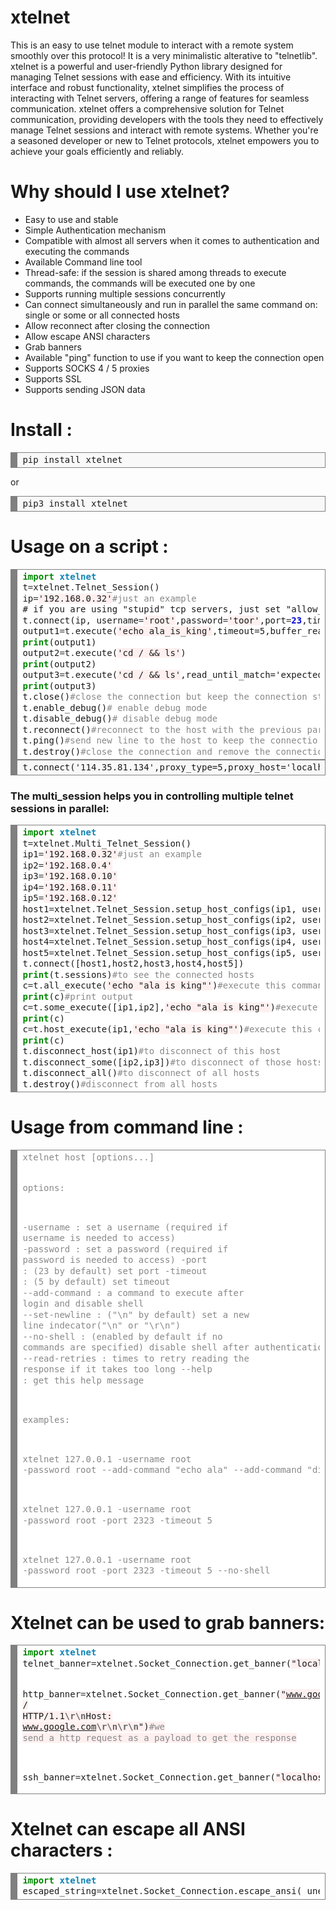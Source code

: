 # xtelnet
This is an easy to use telnet module to interact with a remote system smoothly over this protocol! It is a very minimalistic alterative to "telnetlib". xtelnet is a powerful and user-friendly Python library designed for managing Telnet sessions with ease and efficiency. With its intuitive interface and robust functionality, xtelnet simplifies the process of interacting with Telnet servers, offering a range of features for seamless communication. xtelnet offers a comprehensive solution for Telnet communication, providing developers with the tools they need to effectively manage Telnet sessions and interact with remote systems. Whether you're a seasoned developer or new to Telnet protocols, xtelnet empowers you to achieve your goals efficiently and reliably.

# Why should I use xtelnet?

<ul>
  <li>Easy to use and stable</li>
  <li>Simple Authentication mechanism</li>
  <li>Compatible with almost all servers when it comes to authentication and executing the commands</li>
  <li>Available Command line tool</li>
  <li>Thread-safe: if the session is shared among threads to execute commands, the commands will be executed one by one</li>
  <li>Supports running multiple sessions concurrently</li>
  <li>Can connect simultaneously and run in parallel the same command on: single or some or all connected hosts</li>
  <li>Allow reconnect after closing the connection</li>
  <li>Allow escape ANSI characters</li>
  <li>Grab banners</li>
  <li>Available "ping" function to use if you want to keep the connection open</li>
  <li>Supports SOCKS 4 / 5 proxies</li>
  <li>Supports SSL</li>
  <li>Supports sending JSON data</li>
</ul>

# Install :

<div style="background: #f8f8f8; overflow:auto;width:auto;border:solid gray;border-width:.1em .1em .1em .8em;padding:.2em .6em;"><pre style="margin: 0; line-height: 125%">pip install xtelnet
</pre></div>


or

<div style="background: #f8f8f8; overflow:auto;width:auto;border:solid gray;border-width:.1em .1em .1em .8em;padding:.2em .6em;"><pre style="margin: 0; line-height: 125%">pip3 install xtelnet
</pre></div>


# Usage on a script :

<div style="background: #ffffff; overflow:auto;width:auto;border:solid gray;border-width:.1em .1em .1em .8em;padding:.2em .6em;"><pre style="margin: 0; line-height: 125%"><span style="color: #008800; font-weight: bold">import</span> <span style="color: #0e84b5; font-weight: bold">xtelnet</span>
t<span style="color: #333333">=</span>xtelnet<span style="color: #333333">.</span>Telnet_Session()
ip<span style="color: #333333">=</span><span style="background-color: #fff0f0">&#39;192.168.0.32&#39;</span><span style="color: #888888">#just an example</span>
# if you are using "stupid" tcp servers, just set "allow_raw_tcp" parameter in "connect" method to true and it will stream everything over TCP
t<span style="color: #333333">.</span>connect(ip, username<span style="color: #333333">=</span><span style="background-color: #fff0f0">&#39;root&#39;</span>,password<span style="color: #333333">=</span><span style="background-color: #fff0f0">&#39;toor&#39;</span>,port<span style="color: #333333">=</span><span style="color: #0000DD; font-weight: bold">23</span>,timeout<span style="color: #333333">=</span><span style="color: #0000DD; font-weight: bold">5</span>)
output1<span style="color: #333333">=</span>t<span style="color: #333333">.</span>execute(<span style="background-color: #fff0f0">&#39;echo ala_is_king&#39;</span>,timeout=5,buffer_read_timeout=2,remove_prompt_from_output=True,max_empty_buffers=3)
<span style="color: #008800; font-weight: bold">print</span>(output1)
output2<span style="color: #333333">=</span>t<span style="color: #333333">.</span>execute(<span style="background-color: #fff0f0">&#39;cd / &amp;&amp; ls&#39;</span>)
<span style="color: #008800; font-weight: bold">print</span>(output2)
output3<span style="color: #333333">=</span>t<span style="color: #333333">.</span>execute(<span style="background-color: #fff0f0">&#39;cd / &amp;&amp; ls&#39;</span>,read_until_match='expected_string_here')
<span style="color: #008800; font-weight: bold">print</span>(output3)
t<span style="color: #333333">.</span>close()<span style="color: #888888">#close the connection but keep the connection string to do reconnect later</span>
t<span style="color: #333333">.</span>enable_debug()<span style="color: #888888"># enable debug mode</span>
t<span style="color: #333333">.</span>disable_debug()<span style="color: #888888"># disable debug mode</span>
t<span style="color: #333333">.</span>reconnect()<span style="color: #888888">#reconnect to the host with the previous parameters</span>
t<span style="color: #333333">.</span>ping()<span style="color: #888888">#send new line to the host to keep the connectio open</span>
t<span style="color: #333333">.</span>destroy()<span style="color: #888888">#close the connection and remove the connection string totally, after this you can&#39;t do &quot;reconnect&quot;</span>
</pre></div>
<div style="background: #f8f8f8; overflow:auto;width:auto;border:solid gray;border-width:.1em .1em .1em .8em;padding:.2em .6em;"><pre style="margin: 0; line-height: 125%">t.connect('114.35.81.134',proxy_type=5,proxy_host='localhost',proxy_port=9150,proxy_username='user',proxy_password='pass')#use SOCKS5 proxy to connect, set 'proxy_type' to 4 to use SOCKS4 
</pre></div>

<!--
<h3>To start a manual interactive session after login, just do:</h3>


<div style="background: #ffffff; overflow:auto;width:auto;border:solid gray;border-width:.1em .1em .1em .8em;padding:.2em .6em;"><pre style="margin: 0; line-height: 125%"><span style="color: #008800; font-weight: bold">import</span> <span style="color: #0e84b5; font-weight: bold">xtelnet</span>
t<span style="color: #333333">=</span>xtelnet<span style="color: #333333">.</span>session()
ip<span style="color: #333333">=</span><span style="background-color: #fff0f0">&#39;192.168.0.32&#39;</span><span style="color: #888888">#just an example</span>
t<span style="color: #333333">.</span>connect(ip, username<span style="color: #333333">=</span><span style="background-color: #fff0f0">&#39;root&#39;</span>,password<span style="color: #333333">=</span><span style="background-color: #fff0f0">&#39;toor&#39;</span>,p<span style="color: #333333">=</span><span style="color: #0000DD; font-weight: bold">23</span>,timeout<span style="color: #333333">=</span><span style="color: #0000DD; font-weight: bold">5</span>)
t<span style="color: #333333">.</span>interact()
</pre></div>




-->
<h3>The multi_session helps you in controlling multiple telnet sessions in parallel:</h3>



<div style="background: #ffffff; overflow:auto;width:auto;border:solid gray;border-width:.1em .1em .1em .8em;padding:.2em .6em;"><pre style="margin: 0; line-height: 125%"><span style="color: #008800; font-weight: bold">import</span> <span style="color: #0e84b5; font-weight: bold">xtelnet</span>
t<span style="color: #333333">=</span>xtelnet<span style="color: #333333">.</span>Multi_Telnet_Session()
ip1<span style="color: #333333">=</span><span style="background-color: #fff0f0">&#39;192.168.0.32&#39;</span><span style="color: #888888">#just an example</span>
ip2<span style="color: #333333">=</span><span style="background-color: #fff0f0">&#39;192.168.0.4&#39;</span>
ip3<span style="color: #333333">=</span><span style="background-color: #fff0f0">&#39;192.168.0.10&#39;</span>
ip4<span style="color: #333333">=</span><span style="background-color: #fff0f0">&#39;192.168.0.11&#39;</span>
ip5<span style="color: #333333">=</span><span style="background-color: #fff0f0">&#39;192.168.0.12&#39;</span>
host1<span style="color: #333333">=</span>xtelnet<span style="color: #333333">.</span>Telnet_Session.setup_host_configs(ip1, username<span style="color: #333333">=</span><span style="background-color: #fff0f0">&#39;root&#39;</span>,password<span style="color: #333333">=</span><span style="background-color: #fff0f0">&#39;toor&#39;</span>,port<span style="color: #333333">=</span><span style="color: #0000DD; font-weight: bold">23</span>,timeout<span style="color: #333333">=</span><span style="color: #0000DD; font-weight: bold">5</span>)
host2<span style="color: #333333">=</span>xtelnet<span style="color: #333333">.</span>Telnet_Session.setup_host_configs(ip2, username<span style="color: #333333">=</span><span style="background-color: #fff0f0">&#39;root&#39;</span>,password<span style="color: #333333">=</span><span style="background-color: #fff0f0">&#39;toor&#39;</span>,port<span style="color: #333333">=</span><span style="color: #0000DD; font-weight: bold">23</span>,timeout<span style="color: #333333">=</span><span style="color: #0000DD; font-weight: bold">5</span>)
host3<span style="color: #333333">=</span>xtelnet<span style="color: #333333">.</span>Telnet_Session.setup_host_configs(ip3, username<span style="color: #333333">=</span><span style="background-color: #fff0f0">&#39;root&#39;</span>,password<span style="color: #333333">=</span><span style="background-color: #fff0f0">&#39;toor&#39;</span>,port<span style="color: #333333">=</span><span style="color: #0000DD; font-weight: bold">23</span>,timeout<span style="color: #333333">=</span><span style="color: #0000DD; font-weight: bold">5</span>)
host4<span style="color: #333333">=</span>xtelnet<span style="color: #333333">.</span>Telnet_Session.setup_host_configs(ip4, username<span style="color: #333333">=</span><span style="background-color: #fff0f0">&#39;root&#39;</span>,password<span style="color: #333333">=</span><span style="background-color: #fff0f0">&#39;toor&#39;</span>,port<span style="color: #333333">=</span><span style="color: #0000DD; font-weight: bold">23</span>,timeout<span style="color: #333333">=</span><span style="color: #0000DD; font-weight: bold">5</span>)
host5<span style="color: #333333">=</span>xtelnet<span style="color: #333333">.</span>Telnet_Session.setup_host_configs(ip5, username<span style="color: #333333">=</span><span style="background-color: #fff0f0">&#39;root&#39;</span>,password<span style="color: #333333">=</span><span style="background-color: #fff0f0">&#39;toor&#39;</span>,port<span style="color: #333333">=</span><span style="color: #0000DD; font-weight: bold">23</span>,timeout<span style="color: #333333">=</span><span style="color: #0000DD; font-weight: bold">5</span>)
t<span style="color: #333333">.</span>connect([host1,host2,host3,host4,host5])
<span style="color: #008800; font-weight: bold">print</span>(t<span style="color: #333333">.</span>sessions)<span style="color: #888888">#to see the connected hosts</span>
c<span style="color: #333333">=</span>t<span style="color: #333333">.</span>all_execute(<span style="background-color: #fff0f0">&#39;echo &quot;ala is king&quot;&#39;</span>)<span style="color: #888888">#execute this command on all hosts</span>
<span style="color: #008800; font-weight: bold">print</span>(c)<span style="color: #888888">#print output</span>
c<span style="color: #333333">=</span>t<span style="color: #333333">.</span>some_execute([ip1,ip2],<span style="background-color: #fff0f0">&#39;echo &quot;ala is king&quot;&#39;</span>)<span style="color: #888888">#execute this command on some hosts</span>
<span style="color: #008800; font-weight: bold">print</span>(c)
c<span style="color: #333333">=</span>t<span style="color: #333333">.</span>host_execute(ip1,<span style="background-color: #fff0f0">&#39;echo &quot;ala is king&quot;&#39;</span>)<span style="color: #888888">#execute this command on this host</span>
<span style="color: #008800; font-weight: bold">print</span>(c)
t<span style="color: #333333">.</span>disconnect_host(ip1)<span style="color: #888888">#to disconnect of this host</span>
t<span style="color: #333333">.</span>disconnect_some([ip2,ip3])<span style="color: #888888">#to disconnect of those hosts</span>
t<span style="color: #333333">.</span>disconnect_all()<span style="color: #888888">#to disconnect of all hosts</span>
t<span style="color: #333333">.</span>destroy()<span style="color: #888888">#disconnect from all hosts</span>
</pre></div>





# Usage from command line :

<div style="background: #ffffff; overflow:auto;width:auto;border:solid gray;border-width:.1em .1em .1em .8em;padding:.2em .6em;"><pre style="margin: 0; line-height: 125%"><span style="color: #888888">xtelnet host [options...]</span>

<span style="color: #888888">options:</span>


<span style="color: #888888">-username : set a username (required if username is needed to access)</span>
<span style="color: #888888">-password : set a password (required if password is needed to access)</span>
<span style="color: #888888">-port : (23 by default) set port</span>
<span style="color: #888888">-timeout : (5 by default) set timeout</span>
<span style="color: #888888">--add-command : a command to execute after login and disable shell</span>
<span style="color: #888888">--set-newline : (&quot;\\n&quot; by default) set a new line indecator(&quot;\\n&quot; or &quot;\\r\\n&quot;)</span>
<span style="color: #888888">--no-shell : (enabled by default if no commands are specified) disable shell after authentication</span>
<span style="color: #888888">--read-retries : times to retry reading the response if it takes too long</span>
<span style="color: #888888">--help : get this help message</span>

<span style="color: #888888">examples:</span>

<span style="color: #888888">xtelnet 127.0.0.1 -username root -password root --add-command &quot;echo ala&quot; --add-command &quot;dir&quot;</span>

<span style="color: #888888">xtelnet 127.0.0.1 -username root -password root -port 2323 -timeout 5</span>

<span style="color: #888888">xtelnet 127.0.0.1 -username root -password root -port 2323 -timeout 5 --no-shell</span>
</pre></div>


# Xtelnet can be used to grab banners:


<div style="background: #ffffff; overflow:auto;width:auto;border:solid gray;border-width:.1em .1em .1em .8em;padding:.2em .6em;"><pre style="margin: 0; line-height: 125%"><span style="color: #008800; font-weight: bold">import</span> <span style="color: #0e84b5; font-weight: bold">xtelnet</span>
telnet_banner<span style="color: #333333">=</span>xtelnet<span style="color: #333333">.</span>Socket_Connection.get_banner(<span style="background-color: #fff0f0">&quot;localhost&quot;</span>,port<span style="color: #333333">=</span><span style="color: #0000DD; font-weight: bold">23</span>)<span style="color: #888888">#suppose you have telnet server running on that port</span>

http_banner<span style="color: #333333">=</span>xtelnet<span style="color: #333333">.</span>Socket_Connection.get_banner(<span style="background-color: #fff0f0">&quot;www.google.com&quot;</span>,port<span style="color: #333333">=</span><span style="color: #0000DD; font-weight: bold">80</span>,payload<span style="color: #333333">=</span><span style="background-color: #fff0f0">&quot;GET / HTTP/1.1</span><span style="color: #666666; font-weight: bold; background-color: #fff0f0">\r\n</span><span style="background-color: #fff0f0">Host: www.google.com</span><span style="color: #666666; font-weight: bold; background-color: #fff0f0">\r\n\r\n</span><span style="background-color: #fff0f0">&quot;</span>)<span style="color: #888888">#we send a http request as a payload to get the response</span>

ssh_banner<span style="color: #333333">=</span>xtelnet<span style="color: #333333">.</span>Socket_Connection.get_banner(<span style="background-color: #fff0f0">&quot;localhost&quot;</span>,port<span style="color: #333333">=</span><span style="color: #0000DD; font-weight: bold">22</span>)
</pre></div>




# Xtelnet can escape all ANSI characters :


<div style="background: #ffffff; overflow:auto;width:auto;border:solid gray;border-width:.1em .1em .1em .8em;padding:.2em .6em;"><pre style="margin: 0; line-height: 125%"><span style="color: #008800; font-weight: bold">import</span> <span style="color: #0e84b5; font-weight: bold">xtelnet</span>
escaped_string<span style="color: #333333">=</span>xtelnet<span style="color: #333333">.</span>Socket_Connection.escape_ansi( unescaped_string )
</pre></div>

